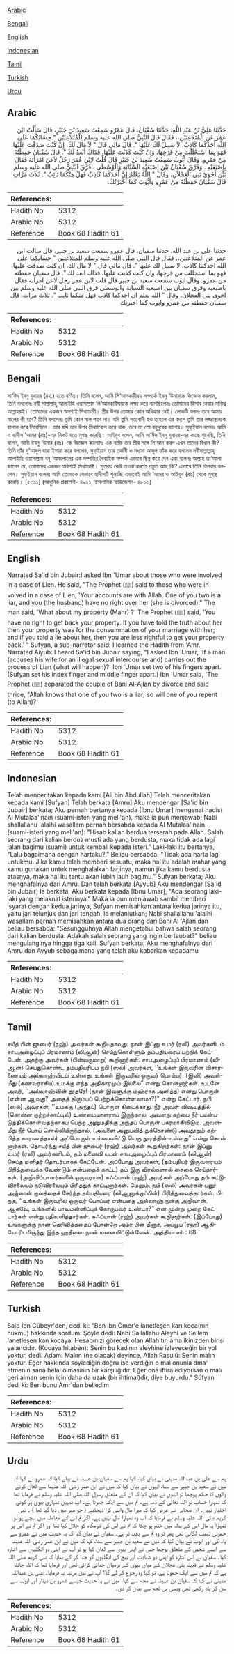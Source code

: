 [Arabic](#arabic)

[Bengali](#bengali)

[English](#english)

[Indonesian](#indonesian)

[Tamil](#tamil)

[Turkish](#turkish)

[Urdu](#urdu)

## Arabic


<div dir="rtl" lang="ar" style={{fontSize:'larger',backgroundColor:'#f8f9fa',padding:20}}>
حَدَّثَنَا عَلِيُّ بْنُ عَبْدِ اللَّهِ، حَدَّثَنَا سُفْيَانُ، قَالَ عَمْرٌو سَمِعْتُ سَعِيدَ بْنَ جُبَيْرٍ، قَالَ سَأَلْتُ ابْنَ عُمَرَ عَنِ الْمُتَلاَعِنَيْنِ،، فَقَالَ قَالَ النَّبِيُّ صلى الله عليه وسلم لِلْمُتَلاَعِنَيْنِ ‏"‏ حِسَابُكُمَا عَلَى اللَّهِ أَحَدُكُمَا كَاذِبٌ، لاَ سَبِيلَ لَكَ عَلَيْهَا ‏"‏‏.‏ قَالَ مَالِي قَالَ ‏"‏ لاَ مَالَ لَكَ، إِنْ كُنْتَ صَدَقْتَ عَلَيْهَا، فَهْوَ بِمَا اسْتَحْلَلْتَ مِنْ فَرْجِهَا، وَإِنْ كُنْتَ كَذَبْتَ عَلَيْهَا، فَذَاكَ أَبْعَدُ لَكَ ‏"‏‏.‏ قَالَ سُفْيَانُ حَفِظْتُهُ مِنْ عَمْرٍو‏.‏ وَقَالَ أَيُّوبُ سَمِعْتُ سَعِيدَ بْنَ جُبَيْرٍ قَالَ قُلْتُ لاِبْنِ عُمَرَ رَجُلٌ لاَعَنَ امْرَأَتَهُ فَقَالَ بِإِصْبَعَيْهِ ـ وَفَرَّقَ سُفْيَانُ بَيْنَ إِصْبَعَيْهِ السَّبَّابَةِ وَالْوُسْطَى ـ فَرَّقَ النَّبِيُّ صلى الله عليه وسلم بَيْنَ أَخَوَىْ بَنِي الْعَجْلاَنِ، وَقَالَ ‏"‏ اللَّهُ يَعْلَمُ إِنَّ أَحَدَكُمَا كَاذِبٌ فَهَلْ مِنْكُمَا تَائِبٌ ‏"‏‏.‏ ثَلاَثَ مَرَّاتٍ‏.‏ قَالَ سُفْيَانُ حَفِظْتُهُ مِنْ عَمْرٍو وَأَيُّوبَ كَمَا أَخْبَرْتُكَ‏.‏
</div>
<div style={{backgroundColor:'#f8f9fa',padding:20, marginBottom: 10}}><table> <thead> <tr> <th>References:</th> <th></th> </tr> </thead> <tbody><tr><td>Hadith No</td><td>5312</td></tr><tr><td>Arabic No</td><td>5312</td></tr><tr><td>Reference</td><td>Book 68 Hadith 61</td></tr></tbody></table></div>


<div dir="rtl" lang="ar" style={{fontSize:'larger',backgroundColor:'#f8f9fa',padding:20}}>
حدثنا علي بن عبد الله، حدثنا سفيان، قال عمرو سمعت سعيد بن جبير، قال سالت ابن عمر عن المتلاعنين،، فقال قال النبي صلى الله عليه وسلم للمتلاعنين " حسابكما على الله احدكما كاذب، لا سبيل لك عليها ". قال مالي قال " لا مال لك، ان كنت صدقت عليها، فهو بما استحللت من فرجها، وان كنت كذبت عليها، فذاك ابعد لك ". قال سفيان حفظته من عمرو. وقال ايوب سمعت سعيد بن جبير قال قلت لابن عمر رجل لاعن امراته فقال باصبعيه وفرق سفيان بين اصبعيه السبابة والوسطى فرق النبي صلى الله عليه وسلم بين اخوى بني العجلان، وقال " الله يعلم ان احدكما كاذب فهل منكما تايب ". ثلاث مرات. قال سفيان حفظته من عمرو وايوب كما اخبرتك
</div>
<div style={{backgroundColor:'#f8f9fa',padding:20, marginBottom: 10}}><table> <thead> <tr> <th>References:</th> <th></th> </tr> </thead> <tbody><tr><td>Hadith No</td><td>5312</td></tr><tr><td>Arabic No</td><td>5312</td></tr><tr><td>Reference</td><td>Book 68 Hadith 61</td></tr></tbody></table></div>

## Bengali


<div dir="ltr" lang="bn" style={{fontSize:'larger',backgroundColor:'#f8f9fa',padding:20}}>
সা‘ঈদ ইবনু যুবায়র (রহ.) হতে বর্ণিত। তিনি বলেন, আমি লি‘আনকারীদ্বয় সম্পর্কে ইবনু ‘উমারকে জিজ্ঞেস করলাম, তিনি বললেনঃ নবী সাল্লাল্লাহু আলাইহি ওয়াসাল্লাম লি‘আনকারীদ্বয়কে লক্ষ্য করে বলেছিলেনঃ তোমাদের হিসাব নেয়ার দায়িত্ব আল্লাহরই। তোমাদের একজন অবশ্যই মিথ্যাচারী। স্ত্রীর উপর তোমার কোন অধিকার নেই। লোকটি বললঃ তবে আমার মালের কী হবে? তিনি বললেনঃ তুমি কোন মাল পাবে না। যদি তুমি সত্যবাদী হও তাহলে এর বদলে তুমি তার লজ্জাস্থানকে হালাল করে নিয়েছিলে। আর যদি তার উপর মিথ্যারোপ করে থাক, তবে তা তো বহুদূরের ব্যাপার। সুফ্ইয়ান বলেনঃ আমি এ হাদীস ‘আমর (রাঃ)-এর নিকট হতে মুখস্থ করেছি। আইয়ুব বলেন, আমি সা‘ঈদ ইবনু যুবায়র-এর কাছে শুনেছি, তিনি বলেন, আমি ইবনু ‘উমার (রাঃ)-কে জিজ্ঞেস করলামঃ এক ব্যক্তি তার স্ত্রীর সঙ্গে লি‘আন করল এখন তাদের বিধান কী? তিনি তাঁর দু’আঙ্গুল দ্বারা ইশারা করে বললেন, সুফ্ইয়ান তার তর্জনী ও মধ্যমা আঙ্গুল ফাঁক করে বললেন নবীসাল্লাল্লাহু আলাইহি ওয়াসাল্লাম বনূ ‘আজলানের এক দম্পতির বৈবাহিক সম্পর্ক এভাবে ছিন্ন করে দেন এবং বলেনঃ আল্লাহ তা‘আলা জানেন যে, তোমাদের একজন অবশ্যই মিথ্যাচারী। সুতরাং কেউ তওবা করতে প্রস্তুত আছ কি? এভাবে তিনি তিনবার বললেন। সুফ্ইয়ান বলেনঃ আমি তোমাকে যেভাবে হাদীসটি শুনাচ্ছি এভাবেই আমি ‘আমর ও আইয়ুব (রাঃ) থেকে মুখস্থ করেছি। [৫৩১১] (আধুনিক প্রকাশনী- ৪৯২১, ইসলামিক ফাউন্ডেশন- ৪৮১৬)
</div>
<div style={{backgroundColor:'#f8f9fa',padding:20, marginBottom: 10}}><table> <thead> <tr> <th>References:</th> <th></th> </tr> </thead> <tbody><tr><td>Hadith No</td><td>5312</td></tr><tr><td>Arabic No</td><td>5312</td></tr><tr><td>Reference</td><td>Book 68 Hadith 61</td></tr></tbody></table></div>

## English


<div dir="ltr" lang="en" style={{fontSize:'larger',backgroundColor:'#f8f9fa',padding:20}}>
Narrated Sa'id bin Jubair:I asked Ibn 'Umar about those who were involved in a case of Lien. He said, "The Prophet (ﷺ) said to those who were involved in a case of Lien, 'Your accounts are with Allah. One of you two is a liar, and you (the husband) have no right over her (she is divorced)." The man said, 'What about my property (Mahr) ?' The Prophet (ﷺ) said, 'You have no right to get back your property. If you have told the truth about her then your property was for the consummation of your marriage with her; and if you told a lie about her, then you are less rightful to get your property back.' " Sufyan, a sub-narrator said: I learned the Hadith from 'Amr. Narrated Aiyub: I heard Sa'id bin Jubair saying, "I asked Ibn 'Umar, 'If a man (accuses his wife for an illegal sexual intercourse and) carries out the process of Lian (what will happen)?' Ibn 'Umar set two of his fingers apart. (Sufyan set his index finger and middle finger apart.) Ibn 'Umar said, 'The Prophet (ﷺ) separated the couple of Bani Al-Ajlan by divorce and said thrice, "Allah knows that one of you two is a liar; so will one of you repent (to Allah)?
</div>
<div style={{backgroundColor:'#f8f9fa',padding:20, marginBottom: 10}}><table> <thead> <tr> <th>References:</th> <th></th> </tr> </thead> <tbody><tr><td>Hadith No</td><td>5312</td></tr><tr><td>Arabic No</td><td>5312</td></tr><tr><td>Reference</td><td>Book 68 Hadith 61</td></tr></tbody></table></div>

## Indonesian


<div dir="ltr" lang="id" style={{fontSize:'larger',backgroundColor:'#f8f9fa',padding:20}}>
Telah menceritakan kepada kami [Ali bin Abdullah] Telah menceritakan kepada kami [Sufyan] Telah berkata [Amru] Aku mendengar [Sa'id bin Jubair] berkata; Aku pernah bertanya kepada [Ibnu Umar] mengenai hadist Al Mutalaa'inain (suami-isteri yang meli'an), maka ia pun menjawab; Nabi shallallahu 'alaihi wasallam pernah bersabda kepada Al Mutalaa'inain (suami-isteri yang meli'an): "Hisab kalian berdua terserah pada Allah. Salah seorang dari kalian berdua musti ada yang berdusta, maka tidak ada lagi jalan bagimu (suami) untuk kembali kepada isteri." Laki-laki itu bertanya, "Lalu bagaimana dengan hartaku?." Beliau bersabda: "Tidak ada harta lagi untukmu. Jika kamu telah memberi sesuatu, maka hal itu adalah mahar yang kamu gunakan untuk menghalalkan farjinya, namun jika kamu berdusta atasnya, maka hal itu tentu akan lebih jauh bagimu." Sufyan berkata; Aku menghafalnya dari Amru. Dan telah berkata [Ayyub] Aku mendengar [Sa'id bin Jubair] Ia berkata; Aku berkata kepada [Ibnu Umar], "Ada seorang laki-laki yang melaknat isterinya." Maka ia pun menjawab sambil memberi isyarat dengan kedua jarinya, Sufyan memisahkan antara kedua jarinya itu, yaitu jari telunjuk dan jari tengah. Ia melanjutkan; Nabi shallallahu 'alaihi wasallam pernah memisahkan antara dua orang dari Bani Al 'Ajlan dan beliau bersabda: "Sesungguhnya Allah mengetahui bahwa salah seorang dari kalian berdusta. Adakah salah seorang yang ingin bertaubat?" beliau mengulanginya hingga tiga kali. Sufyan berkata; Aku menghafalnya dari Amru dan Ayyub sebagaimana yang telah aku kabarkan kepadamu
</div>
<div style={{backgroundColor:'#f8f9fa',padding:20, marginBottom: 10}}><table> <thead> <tr> <th>References:</th> <th></th> </tr> </thead> <tbody><tr><td>Hadith No</td><td>5312</td></tr><tr><td>Arabic No</td><td>5312</td></tr><tr><td>Reference</td><td>Book 68 Hadith 61</td></tr></tbody></table></div>

## Tamil


<div dir="ltr" lang="ta" style={{fontSize:'larger',backgroundColor:'#f8f9fa',padding:20}}>
சயீத் பின் ஜுபைர் (ரஹ்) அவர்கள் கூறியதாவது: நான் இப்னு உமர் (ரலி) அவர்களிடம் சாபஅழைப்புப் பிரமாணம் (லிஆன்) செய்துகொள்ளும் தம்பதியரைப் பற்றிக் கேட்டேன். அதற்கு அவர்கள் (பின்வருமாறு) கூறினார்கள்: சாபஅழைப்புப் பிரமாணம் (லிஆன்) செய்துகொண்ட தம்பதியரிடம் நபி (ஸல்) அவர்கள், ‘‘உங்கள் இருவரின் விசாரணையும் அல்லாஹ்விடம் உள்ளது. உங்கள் இருவரில் ஒருவர் பொய்யர். (இனி) அவள்மீது (கணவராகிய) உமக்கு எந்த அதிகாரமும் இல்லை” என்று சொன்னார்கள். உடனே அவர், ‘‘அல்லாஹ்வின் தூதரே! (நான் இவளுக்கு மஹ்ராக அளித்த) எனது பொருள் (என்ன ஆவது? அதைத் திரும்பப் பெற்றுக்கொள்ளலாமா?)” என்று கேட்டார். நபி (ஸல்) அவர்கள், ‘‘உமக்கு (அந்தப்) பொருள் கிடைக்காது. நீர் அவள் விஷயத்தில் (சொன்ன குற்றச்சாட்டில்) உண்மையாளராய் இருந்தால், அவளது கற்பை நீர் பயன்படுத்திக்கொள்வதற்காகப் பெற்ற அனுமதிக்கு அந்தப் பொருள் பகரமாகிவிடும். அவள்மீது நீர் பொய் சொல்லியிருந்தால், (அவளை அனுபவித் துக்கொண்டு அவதூறும் கற்பித்த காரணத்தால்) அப்பொருள் உம்மைவிட்டு வெகு தூரத்தில் உள்ளது” என்று சொன் னார்கள். தொடர்ந்து சயீத் பின் ஜுபைர் (ரஹ்) அவர்கள் கூறுகிறார்கள்: நான் இப்னு உமர் (ரலி) அவர்களிடம், தம் மனைவி யுடன் சாபஅழைப்புப் பிரமாணம் (லிஆன்) செய்த மனிதர் தொடர்பாகக் கேட்டேன். அப்போது அவர்கள், (தம்பதியர் இருவரையும் பிரித்துவைக்க வேண்டும் என்பதைக் காட்ட) தம் இரு விரல்களால் சைகை செய்தார்கள். (அறிவிப்பாளர்களில் ஒருவரான) சுஃப்யான் (ரஹ்) அவர்கள் அப்போது தம் சுட்டுவிரலையும் நடுவிரலையும் பிரித்துக் காட்டினார்கள். மேலும், நபி (ஸல்) அவர்கள் பனூ அஜ்லான் குலத்தைச் சேர்ந்த தம்பதியரை (லிஆனுக்குப்பின்) பிரித்துவைத்தார்கள். பிறகு, ‘‘உங்கள் இருவரில் ஒருவர் பொய்யர் என்பதை அல்லாஹ் நன்கு அறிவான். ஆகவே, உங்களில் பாவமன்னிப்புக் கோருபவர் உண்டா?” என மூன்று முறை கேட்டார்கள் என்று பதிலளித்தார்கள். சுஃப்யான் (ரஹ்) அவர்கள் கூறினார்கள்: (இப்போது) உங்களுக்கு நான் தெரிவித்ததைப் போன்றே அம்ர் பின் தீனார், அய்யூப் (ரஹ்) ஆகியோரிடமிருந்து இந்த ஹதீஸை நான் மனனமிட்டுள்ளேன். அத்தியாயம் : 68
</div>
<div style={{backgroundColor:'#f8f9fa',padding:20, marginBottom: 10}}><table> <thead> <tr> <th>References:</th> <th></th> </tr> </thead> <tbody><tr><td>Hadith No</td><td>5312</td></tr><tr><td>Arabic No</td><td>5312</td></tr><tr><td>Reference</td><td>Book 68 Hadith 61</td></tr></tbody></table></div>

## Turkish


<div dir="ltr" lang="tr" style={{fontSize:'larger',backgroundColor:'#f8f9fa',padding:20}}>
Said İbn Cübeyr'den, dedi ki: "Ben İbn Ömer'e lanetleşen karı koca(nın hükmü) hakkında sordum. Şöyle dedi: Nebi Sallallahu Aleyhi ve Sellem Ianetleşen kan kocaya: Hesabınızı görecek olan Allah'tır, ama ikinizden birisi yalancıdır. (Kocaya hitaben): Senin bu kadının aleyhine izleyeceğin bir yol yoktur, dedi. Adam: Malım (ne olacak) deyince, Allah Rasulü: Senin malın yoktur. Eğer hakkında söylediğin doğru ise verdiğin o mal onunla dma' etmenin sana helal olmasının bir karşılığıdır. Eğer ona iftira ediyorsan o malı geri alman senin için daha da uzak (bir ihtimal)dir, diye buyurdu." Süfyan dedi ki: Ben bunu Amr'dan belledim
</div>
<div style={{backgroundColor:'#f8f9fa',padding:20, marginBottom: 10}}><table> <thead> <tr> <th>References:</th> <th></th> </tr> </thead> <tbody><tr><td>Hadith No</td><td>5312</td></tr><tr><td>Arabic No</td><td>5312</td></tr><tr><td>Reference</td><td>Book 68 Hadith 61</td></tr></tbody></table></div>

## Urdu


<div dir="rtl" lang="ur" style={{fontSize:'larger',backgroundColor:'#f8f9fa',padding:20}}>
ہم سے علی بن عبداللہ مدینی نے بیان کیا، کہا ہم سے سفیان بن عیینہ نے بیان کیا کہ عمرو نے کہا کہ میں نے سعید بن جبیر سے سنا، انہوں نے بیان کیا کہ میں نے ابن عمر رضی اللہ عنہما سے لعان کرنے والوں کا حکم پوچھا تو انہوں نے بیان کیا کہ ان کے متعلق رسول اللہ صلی اللہ علیہ وسلم نے فرمایا تھا کہ تمہارا حساب تو اللہ تعالیٰ کے ذمہ ہے۔ تم میں سے ایک جھوٹا ہے۔ اب تمہیں تمہاری بیوی پر کوئی اختیار نہیں۔ ان صحابی نے عرض کیا کہ میرا مال واپس کرا دیجئیے ( جو مہر میں دیا گیا تھا ) ۔ نبی کریم صلی اللہ علیہ وسلم نے فرمایا کہ اب وہ تمہارا مال نہیں ہے۔ اگر تم اس کے معاملہ میں سچے ہو تو تمہارا یہ مال اس کے بدلہ میں ختم ہو چکا کہ تم نے اس کی شرمگاہ کو حلال کیا تھا اور اگر تم نے اس پر جھوٹی تہمت لگائی تھی پھر تو وہ تم سے بعید تر ہے۔ سفیان نے بیان کیا کہ یہ حدیث میں نے عمرو سے یاد کی اور ایوب نے بیان کیا کہ میں نے سعید بن جبیر سے سنا، کہا کہ میں نے ابن عمر رضی اللہ عنہما سے ایسے شخص کے متعلق پوچھا جس نے اپنی بیوی سے لعان کیا ہو تو آپ نے اپنی دو انگلیوں سے اشارہ کیا۔ سفیان نے اس اشارہ کو اپنی دو شہادت اور بیچ کی انگلیوں کو جدا کر کے بتایا کہ نبی کریم صلی اللہ علیہ وسلم نے قبیلہ بنی عجلان کے میاں بیوی کے درمیان جدائی کرائی تھی اور فرمایا تھا کہ اللہ جانتا ہے کہ تم میں سے ایک جھوٹا ہے، تو کیا وہ رجوع کر لے گا؟ آپ نے تین مرتبہ یہ فرمایا۔ علی بن عبداللہ مدینی نے کہا کہ سفیان بن عیینہ نے مجھ سے کہا، میں نے یہ حدیث جیسے عمرو بن دینار اور ایوب سے سن کر یاد رکھی تھی ویسی ہی تجھ سے بیان کر دی۔
</div>
<div style={{backgroundColor:'#f8f9fa',padding:20, marginBottom: 10}}><table> <thead> <tr> <th>References:</th> <th></th> </tr> </thead> <tbody><tr><td>Hadith No</td><td>5312</td></tr><tr><td>Arabic No</td><td>5312</td></tr><tr><td>Reference</td><td>Book 68 Hadith 61</td></tr></tbody></table></div>